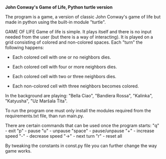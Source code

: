 **John Conway's Game of Life, Python turtle version**

The program is a game, a version of classic John Conway's game of life but made in python using the built-in module "turtle".


GAME OF LIFE
Game of life is simple. It plays itself and there is no input needed from the user (but there is a way of interacting).
It is played on a grid consisting of colored and non-colored spaces. Each "turn" the following happens:

- Each colored cell with one or no neighbors dies.
- Each colored cell with four or more neighbors dies.
- Each colored cell with two or three neighbors dies.

- Each non-colored cell with three neighbors becomes colored.

In the background are playing: "Bella Ciao", "Bandiera Rossa", "Kalinka", "Katyusha", "Uz Maršala Tita".


To run the program one must only install the modules required from the requirements.txt file, than run main.py.

There are certain commands that can be used once the program starts:
"q" - exit
"p" - pause
"u" - unpause
"space" - pause/unpause
"+" - increase speed
"-" - decrease speed
"->" - next turn
"r" - reset all


By tweaking the constants in const.py file you can further change the way game works.